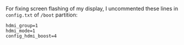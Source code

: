 For fixing screen flashing of my display, I uncommented these lines in `config.txt` of `/boot` partition:

```
hdmi_group=1
hdmi_mode=1
config_hdmi_boost=4
```

